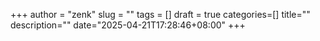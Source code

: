 +++
author = "zenk"
slug = ""
tags = []
draft = true
categories=[]
title=""
description=""
date="2025-04-21T17:28:46+08:00"
+++
